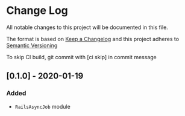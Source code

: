 # Change Log
All notable changes to this project will be documented in this file.

The format is based on [Keep a Changelog](http://keepachangelog.com/)
and this project adheres to [Semantic Versioning](http://semver.org/)

To skip CI build, git commit with [ci skip] in commit message

## [0.1.0] - 2020-01-19
### Added
- `RailsAsyncJob` module
